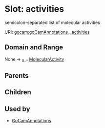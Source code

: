 
# Slot: activities


semicolon-separated list of molecular activities

URI: [gocam:goCamAnnotations__activities](http://w3id.org/ontogpt/gocam/goCamAnnotations__activities)


## Domain and Range

None &#8594;  <sub>0..\*</sub> [MolecularActivity](MolecularActivity.md)

## Parents


## Children


## Used by

 * [GoCamAnnotations](GoCamAnnotations.md)
